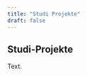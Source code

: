 ```yaml
---
title: "Studi Projekte"
draft: false
---
```


<section>
    <div class="section-title">
        <h2>Studi-Projekte</h2>
        <p>Text.</p>
    </div>
    </section>